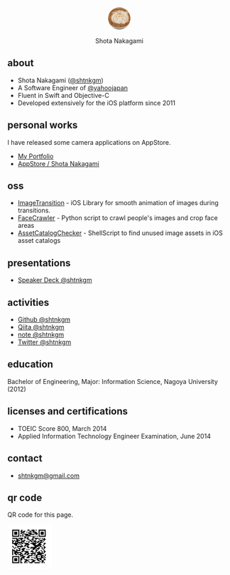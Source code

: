 <div align="center">
    <img src="https://github.com/shtnkgm/about/blob/master/image/icon_circle_200.png" width="50px">
    <p>Shota Nakagami</p>
</div>

## about
 - Shota Nakagami ([@shtnkgm](https://github.com/shtnkgm))
 - A Software Engineer of [@yahoojapan](https://github.com/yahoojapan)
 - Fluent in Swift and Objective-C
 - Developed extensively for the iOS platform since 2011

## personal works
I have released some camera applications on AppStore.

 - [My Portfolio](https://shtnkgm.github.io/)
 - [AppStore / Shota Nakagami](https://itunes.apple.com/developer/shota-nakagami/id457011383)

## oss
 - [ImageTransition](https://github.com/shtnkgm/ImageTransition) - iOS Library for smooth animation of images during transitions.
 - [FaceCrawler](https://github.com/shtnkgm/FaceCrawler) - Python script to crawl people's images and crop face areas
 - [AssetCatalogChecker](https://github.com/shtnkgm/AssetCatalogChecker) - ShellScript to find unused image assets in iOS asset catalogs

## presentations
 - [Speaker Deck @shtnkgm](https://speakerdeck.com/shtnkgm)

## activities
 - [Github @shtnkgm](https://github.com/shtnkgm)
 - [Qiita @shtnkgm](https://qiita.com/shtnkgm)
 - [note @shtnkgm](https://note.mu/shtnkgm)
 - [Twitter @shtnkgm](https://twitter.com/shtnkgm)

## education
Bachelor of Engineering, Major: Information Science, Nagoya University (2012)

## licenses and certifications
 - TOEIC Score 800, March 2014
 - Applied Information Technology Engineer Examination, June 2014

## contact
 - shtnkgm@gmail.com

## qr code
QR code for this page.

<img src="https://github.com/shtnkgm/about/blob/master/image/qrcode.png" alt="QR code" width="100">

